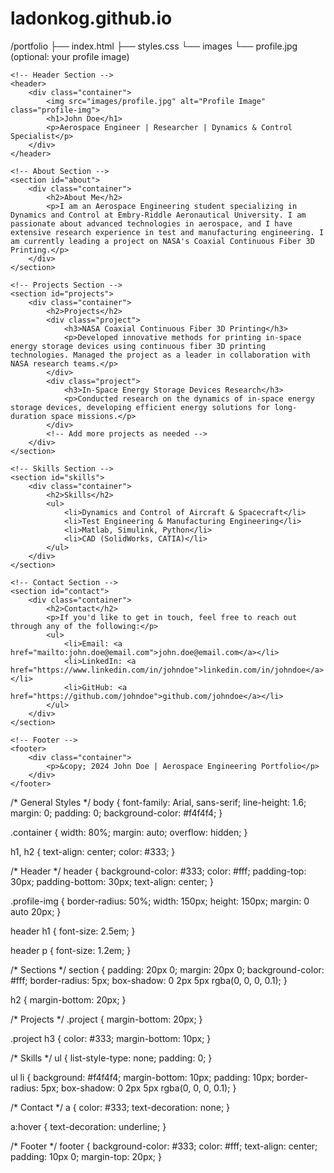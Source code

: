 # ladonkog.github.io
/portfolio
├── index.html
├── styles.css
└── images
    └── profile.jpg   (optional: your profile image)
<!DOCTYPE html>
<html lang="en">
<head>
    <meta charset="UTF-8">
    <meta name="viewport" content="width=device-width, initial-scale=1.0">
    <meta http-equiv="X-UA-Compatible" content="ie=edge">
    <title>My Engineering Portfolio</title>
    <link rel="stylesheet" href="styles.css">
</head>
<body>

    <!-- Header Section -->
    <header>
        <div class="container">
            <img src="images/profile.jpg" alt="Profile Image" class="profile-img">
            <h1>John Doe</h1>
            <p>Aerospace Engineer | Researcher | Dynamics & Control Specialist</p>
        </div>
    </header>

    <!-- About Section -->
    <section id="about">
        <div class="container">
            <h2>About Me</h2>
            <p>I am an Aerospace Engineering student specializing in Dynamics and Control at Embry-Riddle Aeronautical University. I am passionate about advanced technologies in aerospace, and I have extensive research experience in test and manufacturing engineering. I am currently leading a project on NASA's Coaxial Continuous Fiber 3D Printing.</p>
        </div>
    </section>

    <!-- Projects Section -->
    <section id="projects">
        <div class="container">
            <h2>Projects</h2>
            <div class="project">
                <h3>NASA Coaxial Continuous Fiber 3D Printing</h3>
                <p>Developed innovative methods for printing in-space energy storage devices using continuous fiber 3D printing technologies. Managed the project as a leader in collaboration with NASA research teams.</p>
            </div>
            <div class="project">
                <h3>In-Space Energy Storage Devices Research</h3>
                <p>Conducted research on the dynamics of in-space energy storage devices, developing efficient energy solutions for long-duration space missions.</p>
            </div>
            <!-- Add more projects as needed -->
        </div>
    </section>

    <!-- Skills Section -->
    <section id="skills">
        <div class="container">
            <h2>Skills</h2>
            <ul>
                <li>Dynamics and Control of Aircraft & Spacecraft</li>
                <li>Test Engineering & Manufacturing Engineering</li>
                <li>Matlab, Simulink, Python</li>
                <li>CAD (SolidWorks, CATIA)</li>
            </ul>
        </div>
    </section>

    <!-- Contact Section -->
    <section id="contact">
        <div class="container">
            <h2>Contact</h2>
            <p>If you'd like to get in touch, feel free to reach out through any of the following:</p>
            <ul>
                <li>Email: <a href="mailto:john.doe@email.com">john.doe@email.com</a></li>
                <li>LinkedIn: <a href="https://www.linkedin.com/in/johndoe">linkedin.com/in/johndoe</a></li>
                <li>GitHub: <a href="https://github.com/johndoe">github.com/johndoe</a></li>
            </ul>
        </div>
    </section>

    <!-- Footer -->
    <footer>
        <div class="container">
            <p>&copy; 2024 John Doe | Aerospace Engineering Portfolio</p>
        </div>
    </footer>

</body>
</html>
/* General Styles */
body {
    font-family: Arial, sans-serif;
    line-height: 1.6;
    margin: 0;
    padding: 0;
    background-color: #f4f4f4;
}

.container {
    width: 80%;
    margin: auto;
    overflow: hidden;
}

h1, h2 {
    text-align: center;
    color: #333;
}

/* Header */
header {
    background-color: #333;
    color: #fff;
    padding-top: 30px;
    padding-bottom: 30px;
    text-align: center;
}

.profile-img {
    border-radius: 50%;
    width: 150px;
    height: 150px;
    margin: 0 auto 20px;
}

header h1 {
    font-size: 2.5em;
}

header p {
    font-size: 1.2em;
}

/* Sections */
section {
    padding: 20px 0;
    margin: 20px 0;
    background-color: #fff;
    border-radius: 5px;
    box-shadow: 0 2px 5px rgba(0, 0, 0, 0.1);
}

h2 {
    margin-bottom: 20px;
}

/* Projects */
.project {
    margin-bottom: 20px;
}

.project h3 {
    color: #333;
    margin-bottom: 10px;
}

/* Skills */
ul {
    list-style-type: none;
    padding: 0;
}

ul li {
    background: #f4f4f4;
    margin-bottom: 10px;
    padding: 10px;
    border-radius: 5px;
    box-shadow: 0 2px 5px rgba(0, 0, 0, 0.1);
}

/* Contact */
a {
    color: #333;
    text-decoration: none;
}

a:hover {
    text-decoration: underline;
}

/* Footer */
footer {
    background-color: #333;
    color: #fff;
    text-align: center;
    padding: 10px 0;
    margin-top: 20px;
}
